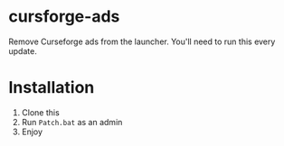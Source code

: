 # cursforge-ads
Remove Curseforge ads from the launcher. You'll need to run this every update.

# Installation
1. Clone this
2. Run `Patch.bat` as an admin
3. Enjoy
